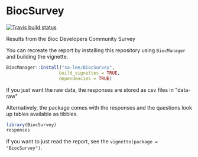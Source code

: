 
# BiocSurvey

<!-- badges: start -->
 [![Travis build status](https://travis-ci.org/sa-lee/BiocSurvey.svg?branch=master)](https://travis-ci.org/sa-lee/BiocSurvey)
<!-- badges: end -->

Results from the Bioc Developers Community Survey

You can recreate the report by installing this repository using
`BiocManager` and building the vignette. 

``` r
BiocManager::install("sa-lee/BiocSurvey", 
                    build_vignettes = TRUE,
                    dependencies = TRUE)
```

If you just want the raw data, the responses are stored
as csv files in "data-raw"

Alternatively, the package comes with the 
responses and the questions look up tables available as tibbles.

```r
library(BiocSurvey)
responses
```

If you want to just read the report, see the `vignette(package = "BiocSurvey")`.




